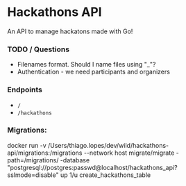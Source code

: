 # Hackathons API

An API to manage hackatons made with Go!

### TODO / Questions
* Filenames format. Should I name files using "_"?
* Authentication - we need participants and organizers

### Endpoints
* `/`
* `/hackathons`

### Migrations:
docker run -v /Users/thiago.lopes/dev/wild/hackathons-api/migrations:/migrations --network host migrate/migrate -path=/migrations/ -database "postgresql://postgres:passwd@localhost/hackathons_api?sslmode=disable" up
1/u create_hackathons_table